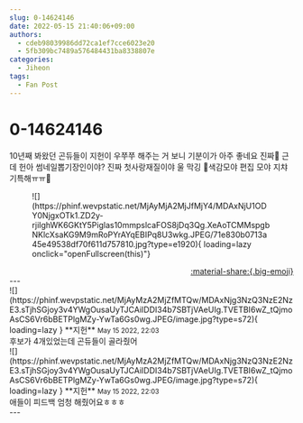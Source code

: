 ```yaml
---
slug: 0-14624146
date: 2022-05-15 21:40:06+09:00
authors:
  - cdeb98039986dd72ca1ef7cce6023e20
  - 5fb309bc7489a576484431ba8338807e
categories:
  - Jiheon
tags:
  - Fan Post
---
```


# 0-14624146

<div class="post-container" markdown="1">
<div class="content-container md-sidebar__scrollwrap" markdown="1">

10년째 봐왔던 곤듀들이 지헌이 우쭈쭈 해주는 거 보니 기분이가 아주 좋네요 진짜🥹 근데 헌아 썸네일뽑기장인이야? 진짜 첫사랑재질이야 울 막깅 🍒색감모야 편집 모야 지챠 기특해ㅠㅠ🖤
<figure markdown="1">
![](https://phinf.wevpstatic.net/MjAyMjA2MjJfMjY4/MDAxNjU1ODY0NjgxOTk1.ZD2y-rjiIghWK6GKtY5Piglas10mmpslcaFOS8jDq3Qg.XeAoTCMMspgbNKlcXsaKG9M9mRoPYrAYqEBIPq8U3wkg.JPEG/71e830b0713a45e49538df70f611d757810.jpg?type=e1920){ loading=lazy onclick="openFullscreen(this)"}
</figure>


</div>
</div>

<div style="text-align: right;" markdown="1">
<a href="https://weverse.io/fromis9/fanpost/0-14624146" style="text-align: right;">:material-share:{.big-emoji}</a>
</div>
---

<div class="comments-container md-sidebar__scrollwrap" markdown="1">
<div class="comment" markdown="1">
<div class='id-container' markdown="1">
![](https://phinf.wevpstatic.net/MjAyMzA2MjZfMTQw/MDAxNjg3NzQ3NzE2NzE3.sTjhSGjoy3v4YWgOusaUyTJCAiIDDI34b7SBTjVAeUIg.TVETBI6wZ_tQjmoAsCS6Vr6bBETPlgMZy-YwTa6Gs0wg.JPEG/image.jpg?type=s72){ loading=lazy }
**<span class="artist">지헌</span>** <small>May 15 2022, 22:03</small><br>
</div>
<div class='comment-body' markdown="1">
후보가 4개있었는데 곤듀들이 골라줬어
</div>
</div>
<div class="comment" markdown="1">
<div class='id-container' markdown="1">
![](https://phinf.wevpstatic.net/MjAyMzA2MjZfMTQw/MDAxNjg3NzQ3NzE2NzE3.sTjhSGjoy3v4YWgOusaUyTJCAiIDDI34b7SBTjVAeUIg.TVETBI6wZ_tQjmoAsCS6Vr6bBETPlgMZy-YwTa6Gs0wg.JPEG/image.jpg?type=s72){ loading=lazy }
**<span class="artist">지헌</span>** <small>May 15 2022, 22:03</small><br>
</div>
<div class='comment-body' markdown="1">
애들이 피드백 엄청 해줬어요ㅎㅎㅎ
</div>
</div>
</div>
---
